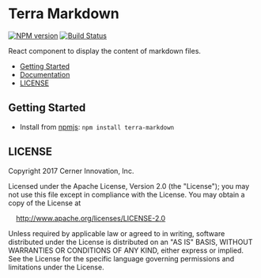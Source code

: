 # Terra Markdown


[![NPM version](http://img.shields.io/npm/v/terra-markdown.svg)](https://www.npmjs.org/package/terra-markdown)
[![Build Status](https://travis-ci.org/cerner/terra-core.svg?branch=master)](https://travis-ci.org/cerner/terra-core)

React component to display the content of markdown files.

- [Getting Started](#getting-started)
- [Documentation](https://github.com/cerner/terra-core/tree/master/packages/terra-markdown/docs)
- [LICENSE](#license)

## Getting Started

- Install from [npmjs](https://www.npmjs.com): `npm install terra-markdown`

## LICENSE

Copyright 2017 Cerner Innovation, Inc.

Licensed under the Apache License, Version 2.0 (the "License"); you may not use this file except in compliance with the License. You may obtain a copy of the License at

&nbsp;&nbsp;&nbsp;&nbsp;http://www.apache.org/licenses/LICENSE-2.0

Unless required by applicable law or agreed to in writing, software distributed under the License is distributed on an "AS IS" BASIS, WITHOUT WARRANTIES OR CONDITIONS OF ANY KIND, either express or implied. See the License for the specific language governing permissions and limitations under the License.
